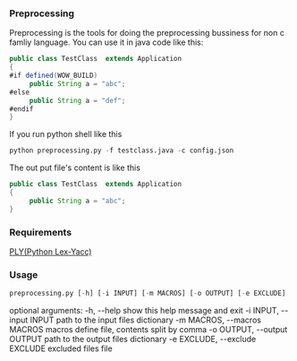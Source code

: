 ### Preprocessing
Preprocessing is the tools for doing the preprocessing bussiness for non c famliy language.
You can use it in java code like this:

```java
public class TestClass  extends Application
{
#if defined(WOW_BUILD)
     public String a = "abc";
#else     
     public String a = "def";
#endif
}
```

If you run python shell like this

```python
python preprocessing.py -f testclass.java -c config.json
```

The out put file's content is like this

```java
public class TestClass  extends Application
{
     public String a = "abc";
}
```
### Requirements
[PLY(Python Lex-Yacc)](https://github.com/dabeaz/ply)

### Usage 
```python
preprocessing.py [-h] [-i INPUT] [-m MACROS] [-o OUTPUT] [-e EXCLUDE]
```

optional arguments:
  -h, --help            show this help message and exit
  -i INPUT, --input INPUT
                        path to the input files dictionary
  -m MACROS, --macros MACROS
                        macros define file, contents split by comma
  -o OUTPUT, --output OUTPUT
                        path to the output files dictionary
  -e EXCLUDE, --exclude EXCLUDE
                        excluded files file
